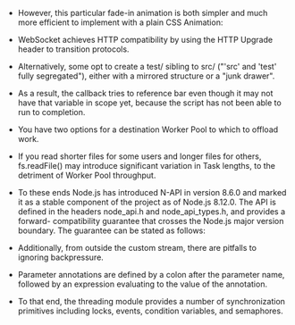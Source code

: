 - However, this particular fade-in animation is both simpler and much more efficient to implement with a plain CSS Animation:

- WebSocket achieves HTTP compatibility by using the HTTP Upgrade header to transition protocols.

- Alternatively, some opt to create a test/ sibling to src/ ("'src' and 'test' fully segregated"), either with a mirrored structure or a "junk drawer".

- As a result, the callback tries to reference bar even though it may not have that variable in scope yet, because the script has not been able to run to completion.

- You have two options for a destination Worker Pool to which to offload work.

- If you read shorter files for some users and longer files for others, fs.readFile() may introduce significant variation in Task lengths, to the detriment of Worker Pool throughput.

- To these ends Node.js has introduced N-API in version 8.6.0 and marked it as a stable component of the project as of Node.js 8.12.0. The API is defined in the headers node_api.h and node_api_types.h, and provides a forward- compatibility guarantee that crosses the Node.js major version boundary. The guarantee can be stated as follows:

- Additionally, from outside the custom stream, there are pitfalls to ignoring backpressure.

- Parameter annotations are defined by a colon after the parameter name, followed by an expression evaluating to the value of the annotation.

- To that end, the threading module provides a number of synchronization primitives including locks, events, condition variables, and semaphores.